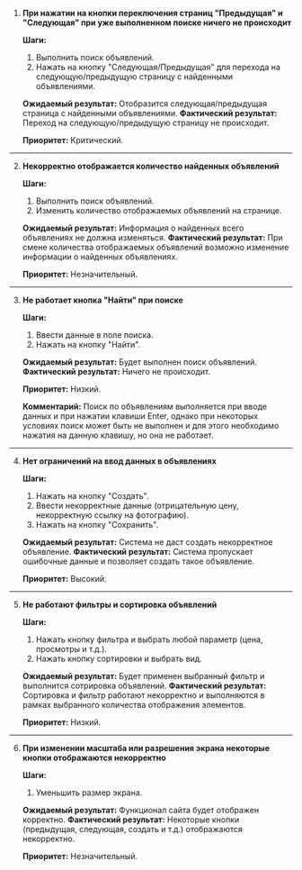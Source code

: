 1) **При нажатии на кнопки переключения страниц "Предыдущая" и "Следующая" при уже выполненном поиске ничего не происходит**

   **Шаги:**
   1. Выполнить поиск объявлений.
   2. Нажать на кнопку "Следующая/Предыдущая" для перехода на следующую/предыдущую страницу с найденными объявлениями.

   **Ожидаемый результат:** Отобразится следующая/предыдущая страница с найденными объявлениями. 
   **Фактический результат:** Переход на следующую/предыдущую страницу не происходит.

   **Приоритет:** Критический.

___

2) **Некорректно отображается количество найденных объявлений**

   **Шаги:**
   1. Выполнить поиск объявлений.
   2. Изменить количество отображаемых объявлений на странице.
  
   **Ожидаемый результат:** Информация о найденных всего объявлениях не должна изменяться.
   **Фактический результат:** При смене количества отображаемых объявлений возможно изменение информации о найденных объявлениях.

   **Приоритет:** Незначительный.

___

3) **Не работает кнопка "Найти" при поиске**

   **Шаги:**
   1. Ввести данные в поле поиска.
   2. Нажать на кнопку "Найти".
  
   **Ожидаемый результат:** Будет выполнен поиск объявлений.
   **Фактический результат:** Ничего не происходит.

   **Приоритет:** Низкий.

   **Комментарий:** Поиск по объявлениям выполняется при вводе данных и при нажатии клавиши Enter, однако при некоторых условиях поиск может быть не выполнен и для этого
   необходимо нажатия на данную клавишу, но она не работает.

___

4) **Нет ограничений на ввод данных в объявлениях**

   **Шаги:**
   1. Нажать на кнопку "Создать".
   2. Ввести некорректные данные (отрицательную цену, некорректную ссылку на фотографию).
   3. Нажать на кнопку "Сохранить".
  
   **Ожидаемый результат:** Система не даст создать некорректное объявление.
   **Фактический результат:** Система пропускает ошибочные данные и позволяет создать такое объявление.

   **Приоритет:** Высокий.

___

5) **Не работают фильтры и сортировка объявлений**

   **Шаги:**
   1. Нажать кнопку фильтра и выбрать любой параметр (цена, просмотры и т.д.).
   2. Нажать кнопку сортировки и выбрать вид.

   **Ожидаемый результат:** Будет применен выбранный фильтр и выполнится сотрировка объявлений.
   **Фактический результат:** Сортировка и фильтр работают некорректно и выполняются в рамках выбранного количества отображения элементов.

   **Приоритет:** Низкий.

___

6) **При изменении масштаба или разрешения экрана некоторые кнопки отображаются некорректно**

   **Шаги:**
   1. Уменьшить размер экрана.
  
   **Ожидаемый результат:** Функционал сайта будет отображен корректно.
   **Фактический результат:** Некоторые кнопки (предыдущая, следующая, создать и т.д.) отображаются некорректно.

   **Приоритет:** Незначительный.
